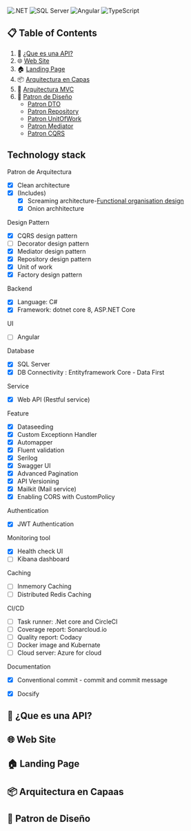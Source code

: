 ![.NET](https://img.shields.io/badge/-.NET-black?style=for-the-badge&logoColor=white&logo=.net&color=0078D4)
![SQL Server](https://img.shields.io/badge/-SQL%20Server-black?style=for-the-badge&logo=Microsoft%20SQL%20Server&logoColor=white&color=CC2927)
![Angular](https://img.shields.io/badge/-Angular-DD0031?style=for-the-badge&logo=angular&logoColor=white)
![TypeScript](https://img.shields.io/badge/-TypeScript-007ACC?style=for-the-badge&logo=typescript&logoColor=white)



## 📋 Table of Contents

1. 🐺 [¿Que es una API?](#-que-es-una-api)
2. 🌐 [Web Site](#web-site)
2. 🏠 [Landing Page](#-landing-page)
3. 📦 [Arquitectura en Capas](#-arquitectura-en-capaas)
4. 📖 [Arquitectura MVC](#-arquitectura-mvc)
5. 📑 [Patron de Diseño](#-patron-de-diseno)
    * [Patron DTO](#-patron-dto)
    * [Patron Repository](#-patron-repository)
    * [Patron UnitOfWork](#-patron-unitofwork)
    * [Patron Mediator](#-patron-mediator)
    * [Patron CQRS](#-patron-cqrs)
    

## Technology stack

Patron de Arquitectura

- [x] Clean architecture
- [x] (Includes)
    - [x] Screaming architecture-[Functional organisation design](http://blog.cleancoder.com/uncle-bob/2011/09/30/Screaming-Architecture.html)
    - [x] Onion archhitecture

Design Pattern
- [x] CQRS design pattern
- [ ] Decorator design pattern
- [x] Mediator design pattern
- [x] Repository design pattern
- [x] Unit of work 
- [x] Factory design pattern
 
Backend
- [x] Language: C#
- [x] Framework: dotnet core 8, ASP.NET Core

UI
- [ ] Angular

Database
- [x] SQL Server
- [x] DB Connectivity : Entityframework Core - Data First

Service
- [x] Web API (Restful service)

Feature
- [x] Dataseeding
- [x] Custom Exceptionn Handler
- [x] Automapper
- [x] Fluent validation
- [x] Serilog
- [x] Swagger UI
- [x] Advanced Pagination
- [x] API Versioning
- [x] Mailkit (Mail service)
- [x] Enabling CORS with CustomPolicy

Authentication
- [x] JWT Authentication

Monitoring tool
- [x] Health check UI
- [ ] Kibana dashboard  

Caching
- [ ] Inmemory Caching
- [ ] Distributed Redis Caching

CI/CD
- [ ] Task runner: .Net core and CircleCI
- [ ] Coverage report: Sonarcloud.io
- [ ] Quality report: Codacy
- [ ] Docker image and Kubernate
- [ ] Cloud server: Azure for cloud

Documentation
- [x] Conventional commit - commit and commit message    
- [x] Docsify


## 🐺 ¿Que es una API?


## 🌐 Web Site

## 🏠 Landing Page

## 📦 Arquitectura en Capaas

## 📖 Patron de Diseño
